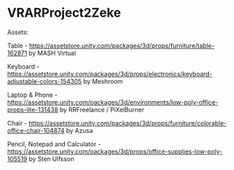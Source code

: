 # VRARProject2Zeke





Assets:

Table - https://assetstore.unity.com/packages/3d/props/furniture/table-162871 by MASH Virtual

Keyboard - https://assetstore.unity.com/packages/3d/props/electronics/keyboard-adjustable-colors-154305 by Meshroom

Laptop & Phone - https://assetstore.unity.com/packages/3d/environments/low-poly-office-props-lite-131438 by RRFreelance / PiXelBurner

Chair - https://assetstore.unity.com/packages/3d/props/furniture/colorable-office-chair-104874 by Azusa

Pencil, Notepad and Calculator - https://assetstore.unity.com/packages/3d/props/office-supplies-low-poly-105519 by Sten Ulfsson

